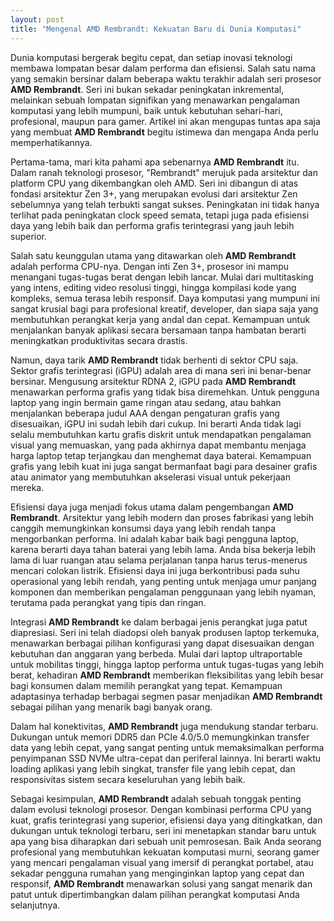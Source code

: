 ```yaml
---
layout: post
title: "Mengenal AMD Rembrandt: Kekuatan Baru di Dunia Komputasi"
---
```


Dunia komputasi bergerak begitu cepat, dan setiap inovasi teknologi membawa lompatan besar dalam performa dan efisiensi. Salah satu nama yang semakin bersinar dalam beberapa waktu terakhir adalah seri prosesor **AMD Rembrandt**. Seri ini bukan sekadar peningkatan inkremental, melainkan sebuah lompatan signifikan yang menawarkan pengalaman komputasi yang lebih mumpuni, baik untuk kebutuhan sehari-hari, profesional, maupun para gamer. Artikel ini akan mengupas tuntas apa saja yang membuat **AMD Rembrandt** begitu istimewa dan mengapa Anda perlu memperhatikannya.

Pertama-tama, mari kita pahami apa sebenarnya **AMD Rembrandt** itu. Dalam ranah teknologi prosesor, "Rembrandt" merujuk pada arsitektur dan platform CPU yang dikembangkan oleh AMD. Seri ini dibangun di atas fondasi arsitektur Zen 3+, yang merupakan evolusi dari arsitektur Zen sebelumnya yang telah terbukti sangat sukses. Peningkatan ini tidak hanya terlihat pada peningkatan clock speed semata, tetapi juga pada efisiensi daya yang lebih baik dan performa grafis terintegrasi yang jauh lebih superior.

Salah satu keunggulan utama yang ditawarkan oleh **AMD Rembrandt** adalah performa CPU-nya. Dengan inti Zen 3+, prosesor ini mampu menangani tugas-tugas berat dengan lebih lancar. Mulai dari multitasking yang intens, editing video resolusi tinggi, hingga kompilasi kode yang kompleks, semua terasa lebih responsif. Daya komputasi yang mumpuni ini sangat krusial bagi para profesional kreatif, developer, dan siapa saja yang membutuhkan perangkat kerja yang andal dan cepat. Kemampuan untuk menjalankan banyak aplikasi secara bersamaan tanpa hambatan berarti meningkatkan produktivitas secara drastis.

Namun, daya tarik **AMD Rembrandt** tidak berhenti di sektor CPU saja. Sektor grafis terintegrasi (iGPU) adalah area di mana seri ini benar-benar bersinar. Mengusung arsitektur RDNA 2, iGPU pada **AMD Rembrandt** menawarkan performa grafis yang tidak bisa diremehkan. Untuk pengguna laptop yang ingin bermain game ringan atau sedang, atau bahkan menjalankan beberapa judul AAA dengan pengaturan grafis yang disesuaikan, iGPU ini sudah lebih dari cukup. Ini berarti Anda tidak lagi selalu membutuhkan kartu grafis diskrit untuk mendapatkan pengalaman visual yang memuaskan, yang pada akhirnya dapat membantu menjaga harga laptop tetap terjangkau dan menghemat daya baterai. Kemampuan grafis yang lebih kuat ini juga sangat bermanfaat bagi para desainer grafis atau animator yang membutuhkan akselerasi visual untuk pekerjaan mereka.

Efisiensi daya juga menjadi fokus utama dalam pengembangan **AMD Rembrandt**. Arsitektur yang lebih modern dan proses fabrikasi yang lebih canggih memungkinkan konsumsi daya yang lebih rendah tanpa mengorbankan performa. Ini adalah kabar baik bagi pengguna laptop, karena berarti daya tahan baterai yang lebih lama. Anda bisa bekerja lebih lama di luar ruangan atau selama perjalanan tanpa harus terus-menerus mencari colokan listrik. Efisiensi daya ini juga berkontribusi pada suhu operasional yang lebih rendah, yang penting untuk menjaga umur panjang komponen dan memberikan pengalaman penggunaan yang lebih nyaman, terutama pada perangkat yang tipis dan ringan.

Integrasi **AMD Rembrandt** ke dalam berbagai jenis perangkat juga patut diapresiasi. Seri ini telah diadopsi oleh banyak produsen laptop terkemuka, menawarkan berbagai pilihan konfigurasi yang dapat disesuaikan dengan kebutuhan dan anggaran yang berbeda. Mulai dari laptop ultraportable untuk mobilitas tinggi, hingga laptop performa untuk tugas-tugas yang lebih berat, kehadiran **AMD Rembrandt** memberikan fleksibilitas yang lebih besar bagi konsumen dalam memilih perangkat yang tepat. Kemampuan adaptasinya terhadap berbagai segmen pasar menjadikan **AMD Rembrandt** sebagai pilihan yang menarik bagi banyak orang.

Dalam hal konektivitas, **AMD Rembrandt** juga mendukung standar terbaru. Dukungan untuk memori DDR5 dan PCIe 4.0/5.0 memungkinkan transfer data yang lebih cepat, yang sangat penting untuk memaksimalkan performa penyimpanan SSD NVMe ultra-cepat dan periferal lainnya. Ini berarti waktu loading aplikasi yang lebih singkat, transfer file yang lebih cepat, dan responsivitas sistem secara keseluruhan yang lebih baik.

Sebagai kesimpulan, **AMD Rembrandt** adalah sebuah tonggak penting dalam evolusi teknologi prosesor. Dengan kombinasi performa CPU yang kuat, grafis terintegrasi yang superior, efisiensi daya yang ditingkatkan, dan dukungan untuk teknologi terbaru, seri ini menetapkan standar baru untuk apa yang bisa diharapkan dari sebuah unit pemrosesan. Baik Anda seorang profesional yang membutuhkan kekuatan komputasi murni, seorang gamer yang mencari pengalaman visual yang imersif di perangkat portabel, atau sekadar pengguna rumahan yang menginginkan laptop yang cepat dan responsif, **AMD Rembrandt** menawarkan solusi yang sangat menarik dan patut untuk dipertimbangkan dalam pilihan perangkat komputasi Anda selanjutnya.
